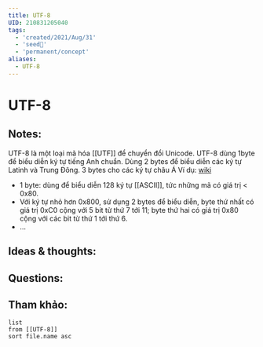```yaml
---
title: UTF-8
UID: 210831205040
tags:
  - 'created/2021/Aug/31'
  - 'seed🥜'
  - 'permanent/concept'
aliases:
  - UTF-8
---
```

# UTF-8

## Notes:
UTF-8 là một loại mã hóa [[UTF]] để chuyển đổi Unicode.
UTF-8 dùng 1byte để biểu diễn ký tự tiếng Anh chuẩn. Dùng 2 bytes để biểu diễn các ký tự Latinh và Trung Đông. 3 bytes cho các ký tự châu Á
Ví dụ: [wiki](https://vi.wikipedia.org/wiki/Unicode)
- 1 byte: dùng để biểu diễn 128 ký tự [[ASCII]], tức những mã có giá trị < 0x80. 
- Với ký tự nhỏ hơn 0x800, sử dụng 2 bytes để biểu diễn, byte thứ nhất có giá trị 0xC0 cộng với 5 bit từ thứ 7 tới 11; byte thứ hai có giá trị 0x80 cộng với các bit từ thứ 1 tới thứ 6. 
- ...	

## Ideas & thoughts:

## Questions:


## Tham khảo:
```dataview
list
from [[UTF-8]]
sort file.name asc
```
